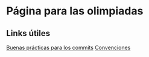 ﻿# Página para las olimpiadas

## Links útiles

[Buenas prácticas para los commits](https://github.com/nicolasRuarte/olimpiadas-fvhn/blob/main/buenas-practicas-commits.md)
[Convenciones](https://github.com/nicolasRuarte/olimpiadas-fvhn/blob/main/archivos/convenciones.md)

